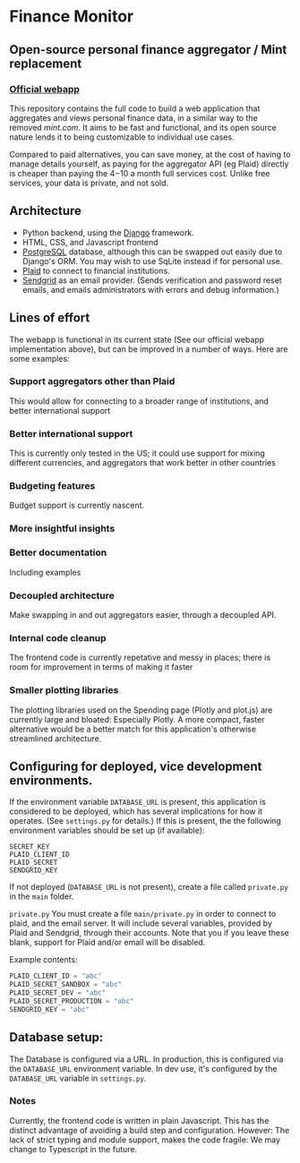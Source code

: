 # Finance Monitor
## Open-source personal finance aggregator / Mint replacement

### [Official webapp](https://www.finance-monitor.com)

This repository contains the full code to build a web application that aggregates and views personal finance data,
in a similar way to the removed *mint.com*. It aims to be fast and functional, and its open source nature
lends it to being customizable to individual use cases.

Compared to paid alternatives, you can save money, at the cost of having to manage details yourself, as paying for
the aggregator API (eg Plaid) directly is cheaper than paying the $4-$10 a month full services cost. Unlike free
services, your data is private, and not sold.


## Architecture
  - Python backend, using the [Django](https://www.djangoproject.com/) framework.
  - HTML, CSS, and Javascript frontend
  - [PostgreSQL](https://www.postgresql.org/) database, although this can be swapped out easily due to Django's ORM.
You may wish to use SqLite instead if for personal use.
  - [Plaid](https://plaid.com) to connect to financial institutions.
  - [Sendgrid](https://sendgrid.com) as an email provider. (Sends verification and password reset emails, and emails administrators with
errors and debug information.)


## Lines of effort
The webapp is functional in its current state (See our official webapp implementation above), but can be improved in a number
of ways. Here are some examples:

### Support aggregators other than Plaid
This would allow for connecting to a broader range of institutions, and better international support

### Better international support
This is currently only tested in the US; it could use support for mixing different currencies, and aggregators that
work better in other countries

### Budgeting features
Budget support is currently nascent.


### More insightful insights

### Better documentation
Including examples


### Decoupled architecture
Make swapping in and out aggregators easier, through a decoupled API.

### Internal code cleanup
The frontend code is currently repetative and messy in places; there is room for improvement in terms of making it faster


### Smaller plotting libraries
The plotting libraries used on the Spending page (Plotly and plot.js) are currently large and bloated: Especially Plotly.
A more compact, faster alternative would be a better match for this application's otherwise streamlined architecture.


## Configuring for deployed, vice development environments.

If the environment variable `DATABASE_URL` is present, this application is considered to be deployed,
which has several implications for how it operates. (See `settings.py` for details.) If this is present, the 
the following environment variables should be set up (if available):

``````
SECRET_KEY
PLAID_CLIENT_ID
PLAID_SECRET
SENDGRID_KEY
``````

If not deployed (`DATABASE_URL` is not present), create a file called `private.py` in the `main` folder. 

`private.py`
You must create a file `main/private.py` in order to connect to plaid, and the email server. It will include
several variables, provided by Plaid and Sendgrid, through their accounts. Note that you if you
leave these blank, support for Plaid and/or email will be disabled.

Example 
contents:

```python
PLAID_CLIENT_ID = "abc"
PLAID_SECRET_SANDBOX = "abc"
PLAID_SECRET_DEV = "abc"
PLAID_SECRET_PRODUCTION = "abc"
SENDGRID_KEY = "abc"

```

## Database setup:
The Database is configured via a URL. In production, this is configured via the `DATABASE_URL` environment
variable. In dev use, it's configured by the `DATABASE_URL` variable in `settings.py`.


### Notes
Currently, the frontend code is written in plain Javascript. This has the distinct advantage of
avoiding a build step and configuration. However: The lack of strict typing and module support,
makes the code fragile: We may change to Typescript in the future.